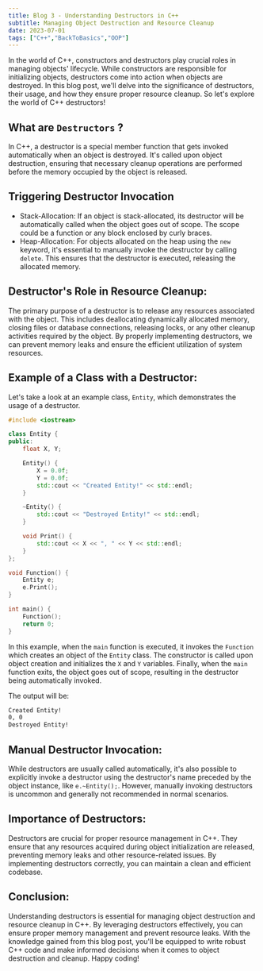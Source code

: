 ```yaml
---
title: Blog 3 - Understanding Destructors in C++
subtitle: Managing Object Destruction and Resource Cleanup
date: 2023-07-01
tags: ["C++","BackToBasics","OOP"]
---
```


In the world of C++, constructors and destructors play crucial roles in managing objects' lifecycle. While constructors are responsible for initializing objects, destructors come into action when objects are destroyed. In this blog post, we'll delve into the significance of destructors, their usage, and how they ensure proper resource cleanup. So let's explore the world of C++ destructors!

<!--more-->

## What are `Destructors` ?

In C++, a destructor is a special member function that gets invoked automatically when an object is destroyed. It's called upon object destruction, ensuring that necessary cleanup operations are performed before the memory occupied by the object is released.

## Triggering Destructor Invocation

- Stack-Allocation: If an object is stack-allocated, its destructor will be automatically called when the object goes out of scope. The scope could be a function or any block enclosed by curly braces.
- Heap-Allocation: For objects allocated on the heap using the `new` keyword, it's essential to manually invoke the destructor by calling `delete`. This ensures that the destructor is executed, releasing the allocated memory.

## Destructor's Role in Resource Cleanup: 
The primary purpose of a destructor is to release any resources associated with the object. This includes deallocating dynamically allocated memory, closing files or database connections, releasing locks, or any other cleanup activities required by the object. By properly implementing destructors, we can prevent memory leaks and ensure the efficient utilization of system resources.

## Example of a Class with a Destructor:

Let's take a look at an example class, `Entity`, which demonstrates the usage of a destructor.

```cpp
#include <iostream>

class Entity {
public:
    float X, Y;

    Entity() {
        X = 0.0f;
        Y = 0.0f;
        std::cout << "Created Entity!" << std::endl;
    }

    ~Entity() {
        std::cout << "Destroyed Entity!" << std::endl;
    }

    void Print() {
        std::cout << X << ", " << Y << std::endl;
    }
};

void Function() {
    Entity e;
    e.Print();
}

int main() {
    Function();
    return 0;
}
```
In this example, when the `main` function is executed, it invokes the `Function` which creates an object of the `Entity` class. The constructor is called upon object creation and initializes the `X` and `Y` variables. Finally, when the `main` function exits, the object goes out of scope, resulting in the destructor being automatically invoked.

The output will be:

```bash
Created Entity!
0, 0
Destroyed Entity!
```

## Manual Destructor Invocation: 
While destructors are usually called automatically, it's also possible to explicitly invoke a destructor using the destructor's name preceded by the object instance, like `e.~Entity();`. However, manually invoking destructors is uncommon and generally not recommended in normal scenarios.

## Importance of Destructors: 
Destructors are crucial for proper resource management in C++. They ensure that any resources acquired during object initialization are released, preventing memory leaks and other resource-related issues. By implementing destructors correctly, you can maintain a clean and efficient codebase.

## Conclusion: 
Understanding destructors is essential for managing object destruction and resource cleanup in C++. By leveraging destructors effectively, you can ensure proper memory management and prevent resource leaks. With the knowledge gained from this blog post, you'll be equipped to write robust C++ code and make informed decisions when it comes to object destruction and cleanup. Happy coding!